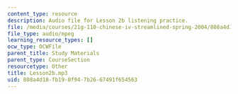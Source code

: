 ```yaml
---
content_type: resource
description: Audio file for Lesson 2b listening practice.
file: /media/courses/21g-110-chinese-iv-streamlined-spring-2004/808a4d18fb190f947b2667491f654563_Lesson2b.mp3
file_type: audio/mpeg
learning_resource_types: []
ocw_type: OCWFile
parent_title: Study Materials
parent_type: CourseSection
resourcetype: Other
title: Lesson2b.mp3
uid: 808a4d18-fb19-0f94-7b26-67491f654563
---
```

